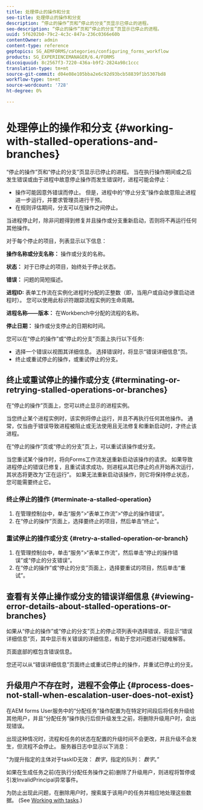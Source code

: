 ```yaml
---
title: 处理停止的操作和分支
seo-title: 处理停止的操作和分支
description: “停止的操作”页和“停止的分支”页显示已停止的进程。
seo-description: “停止的操作”页和“停止的分支”页显示已停止的进程。
uuid: 5f6202b0-79c2-4c3c-847a-236c0366e60b
contentOwner: admin
content-type: reference
geptopics: SG_AEMFORMS/categories/configuring_forms_workflow
products: SG_EXPERIENCEMANAGER/6.4/FORMS
discoiquuid: 8c2567f3-7220-436a-b9f2-2824a98c1ccc
translation-type: tm+mt
source-git-commit: d04e08e105bba2e6c92d93bcb58839f1b5307bd8
workflow-type: tm+mt
source-wordcount: '728'
ht-degree: 0%

---
```



# 处理停止的操作和分支 {#working-with-stalled-operations-and-branches}

“停止的操作”页和“停止的分支”页显示已停止的进程。 当在执行操作期间或之后发生错误或由于进程中故意停止操作而发生错误时，进程可能会停止：

* 操作可能因意外错误而停止。 但是，进程中的“停止分支”操作会故意阻止进程进一步运行，并要求管理员进行干预。
* 在规则评估期间，分支可以在操作之间停止。

当进程停止时，除非问题得到修复并且操作或分支重新启动，否则将不再运行任何其他操作。

对于每个停止的项目，列表显示以下信息：

**操作名称或分支名称：** 操作或分支的名称。

**状态：** 对于已停止的项目，始终处于停止状态。

**错误：** 问题的简短描述。

**进程ID:** 表单工作流在实例化进程时分配的正整数（即，当用户或自动步骤启动进程时）。 您可以使用此标识符跟踪流程实例的生命周期。

**进程名称——版本：** 在Workbench中分配的流程的名称。

**停止日期：** 操作或分支停止的日期和时间。

您可以在“停止的操作”或“停止的分支”页面上执行以下任务:

* 选择一个错误以视图其详细信息。 选择错误时，将显示“错误详细信息”页。
* 终止或重试停止的操作，或重试停止的分支。

## 终止或重试停止的操作或分支 {#terminating-or-retrying-stalled-operations-or-branches}

在“停止的操作”页面上，您可以终止显示的进程实例。

当您终止某个进程实例时，该实例将停止运行，并且不再执行任何其他操作。 通常，仅当由于错误导致进程被阻止或无法使用且无法修复和重新启动时，才终止该进程。

在“停止的操作”页或“停止的分支”页上，可以重试该操作或分支。

当您重试某个操作时，将向Forms工作流发送重新启动该操作的请求。 如果导致进程停止的错误已修复，且重试请求成功，则进程从其已停止的点开始再次运行，其状态将更改为“正在运行”。 如果无法重新启动该操作，则它将保持停止状态，您可能需要终止它。

### 终止停止的操作 {#terminate-a-stalled-operation}

1. 在管理控制台中，单击“服务”>“表单工作流”>“停止的操作错误”。
1. 在“停止的操作”页面上，选择要终止的项目，然后单击“终止”。

### 重试停止的操作或分支 {#retry-a-stalled-operation-or-branch}

1. 在管理控制台中，单击“服务”>“表单工作流”，然后单击“停止的操作错误”或“停止的分支错误”。
1. 在“停止的操作”或“停止的分支”页面上，选择要重试的项目，然后单击“重试”。

## 查看有关停止操作或分支的错误详细信息 {#viewing-error-details-about-stalled-operations-or-branches}

如果从“停止的操作”或“停止的分支”页上的停止项列表中选择错误，将显示“错误详细信息”页，其中显示有关错误的详细信息，有助于您对问题进行疑难解答。

页面底部的框包含错误信息。

您还可以从“错误详细信息”页面终止或重试已停止的操作，并重试已停止的分支。

## 升级用户不存在时，进程不会停止 {#process-does-not-stall-when-escalation-user-does-not-exist}

在AEM forms User服务中的“分配任务”操作配置为在特定时间段后将任务升级给其他用户，并且“分配任务”操作执行后但升级发生之前，将删除升级用户时，会出现错误。

出现这种情况时，流程和任务的状态在配置的升级时间不会更改，并且升级不会发生，但流程不会停止。 服务器日志中显示以下消息：

&quot;为提升指定的主体对于taskID无效： *数字*，指定的队列： *数字*。”

如果在生成任务之前(在执行分配任务操作之前)删除了升级用户，则进程将暂停或引发InvalidPrincipal异常事件。

为防止出现此问题，在删除用户时，搜索属于该用户的任务并相应地处理这些数据。 (See [Working with tasks](/help/forms/using/admin-help/tasks.md#working-with-tasks).)
